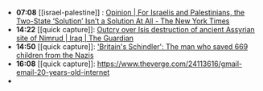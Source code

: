 - **07:08** [[israel-palestine]] : [Opinion | For Israelis and Palestinians, the Two-State ‘Solution’ Isn’t a Solution At All - The New York Times](https://www.nytimes.com/2024/04/01/opinion/two-state-solution-israel-palestine.html "Opinion | For Israelis and Palestinians, the Two-State ‘Solution’ Isn’t a Solution At All - The New York Times")
- **14:22** [[quick capture]]:  [Outcry over Isis destruction of ancient Assyrian site of Nimrud | Iraq | The Guardian](https://www.theguardian.com/world/2015/mar/06/isis-destroys-ancient-assyrian-site-of-nimrud)
- **14:50** [[quick capture]]:  ['Britain's Schindler': The man who saved 669 children from the Nazis](https://www.bbc.com/culture/article/20240328-in-history-nicholas-winton-rescues-children-during-holocaust-ww2)
- **16:08** [[quick capture]]:  https://www.theverge.com/24113616/gmail-email-20-years-old-internet
-